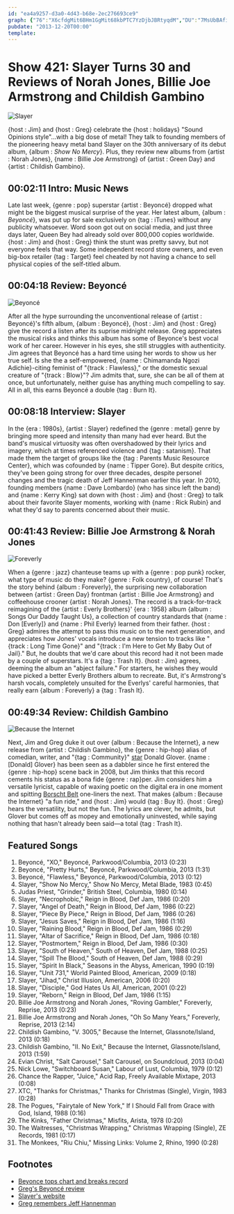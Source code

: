 ```yaml
---
id: "ea4a9257-d3a0-4d43-b68e-2ec276693ce9"
graph: {"76":"X6cfdgMit6BHm1GgMit68kbPTC7YzDjbJBRtyqdM","DU":"7MsUbBAfiy7MsUbBF6Ul7MsUbEqjDU7MsUbL48jZn3N9vyDZmp","1XJ":"BF53CjVH9KHBvVfpDnSSpDnSSpWx7KfXQ5al86olBF53CKiQHQKiQHQpWx7KFqfgCKiQHQHBvVfpWx7KP3lZfXVygYXVygYeerRXFqfgCfXQ5aBHm1GBQsAMBQsAMX6cfd","2AM":"339GhX6cfd339GhBQsAM339GhIz0Zh339GhcseeE339GhBMefyIz0ZhcseeEIz0ZhbUnAABMefyIz0ZhbUnAAh4WNe97qipX6cfdBHm1GBQsAM"}
pubdate: "2013-12-20T00:00"
template: 
---
```






# Show 421: Slayer Turns 30 and Reviews of Norah Jones, Billie Joe Armstrong and Childish Gambino

![Slayer](https://static.soundopinions.org/images/2013/slayer.jpg)

{host : Jim} and {host : Greg} celebrate the {host : holidays} "Sound Opinions style"…with a big dose of metal! They talk to founding members of the pioneering heavy metal band Slayer on the 30th anniversary of its debut album, {album : *Show No Mercy*}. Plus, they review new albums from {artist : Norah Jones}, {name : Billie Joe Armstrong} of {artist : Green Day} and {artist : Childish Gambino}.



## 00:02:11 Intro: Music News

Late last week, {genre : pop} superstar {artist : Beyoncé} dropped what might be the biggest musical surprise of the year. Her latest album, {album : *Beyoncé*}, was put up for sale exclusively on {tag : iTunes} without any publicity whatsoever. Word soon got out on social media, and just three days later, Queen Bey had already sold over 800,000 copies worldwide. {host : Jim} and {host : Greg} think the stunt was pretty savvy, but not everyone feels that way. Some independent record store owners, and even big-box retailer {tag : Target} feel cheated by not having a chance to sell physical copies of the self-titled album.



## 00:04:18 Review: Beyoncé

![Beyoncé](https://static.soundopinions.org/assets/421/760.jpg)

After all the hype surrounding the unconventional release of {artist : Beyoncé}'s fifth album, {album : Beyoncé}, {host : Jim} and {host : Greg} give the record a listen after its suprise midnight release. Greg appreciates the musical risks and thinks this album has some of Beyonce's best vocal work of her career. However in his eyes, she still struggles with authenticity. Jim agrees that Beyoncé has a hard time using her words to show us her true self. Is she the a self-empowered, {name : Chimamanda Ngozi Adichie}-citing feminist of "{track : Flawless}," or the domestic sexual creature of "{track : Blow}"? Jim admits that, sure, she can be all of them at once, but unfortunately, neither guise has anything much compelling to say. All in all, this earns Beyoncé a double {tag : Burn It}.



## 00:08:18 Interview: Slayer

In the {era : 1980s}, {artist : Slayer} redefined the {genre : metal} genre by bringing more speed and intensity than many had ever heard. But the band's musical virtuosity was often overshadowed by their lyrics and imagery, which at times referenced violence and {tag : satanism}. That made them the target of groups like the {tag : Parents Music Resource Center}, which was cofounded by {name : Tipper Gore}. But despite critics, they've been going strong for over three decades, despite personel changes and the tragic death of Jeff Hannenman earlier this year. In 2010, founding members {name : Dave Lombardo} (who has since left the band) and {name : Kerry King} sat down with {host : Jim} and {host : Greg} to talk about their favorite Slayer moments, working with {name : Rick Rubin} and what they'd say to parents concerned about their music.



## 00:41:43 Review: Billie Joe Armstrong & Norah Jones

![Foreverly](https://static.soundopinions.org/assets/421/1XJ0.jpg)

When a {genre : jazz} chanteuse teams up with a {genre : pop punk} rocker, what type of music do they make? {genre : Folk country}, of course! That's the story behind {album : Foreverly}, the surprising new collaboration between {artist : Green Day} frontman {artist : Billie Joe Armstrong} and coffeehouse crooner {artist : Norah Jones}. The record is a track-for-track reimagining of the {artist : Everly Brothers}' {era : 1958} album {album : Songs Our Daddy Taught Us}, a collection of country standards that {name : Don [Everly]} and {name : Phil Everly} learned from their father. {host : Greg} admires the attempt to pass this music on to the next generation, and appreciates how Jones' vocals introduce a new tension to tracks like "{track : Long Time Gone}" and "{track : I'm Here to Get My Baby Out of Jail}." But, he doubts that we'd care about this record had it not been made by a couple of superstars. It's a {tag : Trash It}. {host : Jim} agrees, deeming the album an "abject failure." For starters, he wishes they would have picked a better Everly Brothers album to recreate. But, it's Armstrong's harsh vocals, completely unsuited for the Everlys' careful harmonies, that really earn {album : Foreverly} a {tag : Trash It}.



## 00:49:34 Review: Childish Gambino

![Because the Internet](https://static.soundopinions.org/assets/421/2AM0.jpg)

Next, Jim and Greg duke it out over {album : Because the Internet}, a new release from {artist : Childish Gambino}, the {genre : hip-hop} alias of comedian, writer, and "{tag : Community}" [star](http://www.imdb.com/name/nm2255973/) Donald Glover. {name : [Donald] Glover} has been seen as a dabbler since he first entered the {genre : hip-hop} scene back in 2008, but Jim thinks that this record cements his status as a bona fide {genre : rap}per. Jim considers him a versatile lyricist, capable of waxing poetic on the digital era in one moment and spitting [Borscht Belt](http://tvtropes.org/pmwiki/pmwiki.php/Main/BorschtBelt) one-liners the next. That makes {album : Because the Internet} "a fun ride," and {host : Jim} would {tag : Buy It}. {host : Greg} hears the versatility, but not the fun. The lyrics are clever, he admits, but Glover but comes off as mopey and emotionally uninvested, while saying nothing that hasn't already been said—a total {tag : Trash It}.



## Featured Songs

1. Beyoncé, "XO," Beyoncé, Parkwood/Columbia, 2013 (0:23)
2. Beyoncé, "Pretty Hurts," Beyoncé, Parkwood/Columbia, 2013 (1:31)
3. Beyoncé, "Flawless," Beyoncé, Parkwood/Columbia, 2013 (0:12)
4. Slayer, "Show No Mercy," Show No Mercy, Metal Blade, 1983 (0:45)
5. Judas Priest, "Grinder," British Steel, Columbia, 1980 (0:14)
6. Slayer, "Necrophobic," Reign in Blood, Def Jam, 1986 (0:20)
7. Slayer, "Angel of Death," Reign in Blood, Def Jam, 1986 (0:22)
8. Slayer, "Piece By Piece," Reign in Blood, Def Jam, 1986 (0:26)
9. Slayer, "Jesus Saves," Reign in Blood, Def Jam, 1986 (1:16)
10. Slayer, "Raining Blood," Reign in Blood, Def Jam, 1986 (0:29)
11. Slayer, "Altar of Sacrifice," Reign in Blood, Def Jam, 1986 (0:18)
12. Slayer, "Postmortem," Reign in Blood, Def Jam, 1986 (0:30)
13. Slayer, "South of Heaven," South of Heaven, Def Jam, 1988 (0:25)
14. Slayer, "Spill The Blood," South of Heaven, Def Jam, 1988 (0:29)
15. Slayer, "Spirit In Black," Seasons in the Abyss, American, 1990 (0:19)
16. Slayer, "Unit 731," World Painted Blood, American, 2009 (0:18)
17. Slayer, "Jihad," Christ Illusion, American, 2006 (0:20)
18. Slayer, "Disciple," God Hates Us All, American, 2001 (0:22)
19. Slayer, "Reborn," Reign in Blood, Def Jam, 1986 (1:15)
20. Billie Joe Armstrong and Norah Jones, "Roving Gambler," Foreverly, Reprise, 2013 (0:23)
21. Billie Joe Armstrong and Norah Jones, "Oh So Many Years," Foreverly, Reprise, 2013 (2:14)
22. Childish Gambino, "V. 3005," Because the Internet, Glassnote/Island, 2013 (0:18)
23. Childish Gambino, "II. No Exit," Because the Internet, Glassnote/Island, 2013 (1:59)
24. Evian Christ, "Salt Carousel," Salt Carousel, on Soundcloud, 2013 (0:04)
25. Nick Lowe, "Switchboard Susan," Labour of Lust, Columbia, 1979 (0:12)
26. Chance the Rapper, "Juice," Acid Rap, Freely Available Mixtape, 2013 (0:08)
27. XTC, "Thanks for Christmas," Thanks for Christmas (Single), Virgin, 1983 (0:28)
28. The Pogues, "Fairytale of New York," If I Should Fall from Grace with God, Island, 1988 (0:16)
29. The Kinks, "Father Christmas," Misfits, Arista, 1978 (0:20)
30. The Waitresses, "Christmas Wrapping," Christmas Wrapping (Single), ZE Records, 1981 (0:17)
31. The Monkees, "Riu Chiu," Missing Links: Volume 2, Rhino, 1990 (0:28)



## Footnotes

- [Beyonce tops chart and breaks record](http://articles.chicagotribune.com/2013-12-18/entertainment/sns-rt-us-beyonce-itunes-20131218_1_tops-billboard-chart-album-copies)
- [Greg's Beyoncé review](http://articles.chicagotribune.com/2013-12-14/entertainment/chi-beyonce-album-review-beyonce-self-titled-album-reviewed-20131214_1_album-review-bill-werde-delivery)
- [Slayer's website](http://www.slayer.net/us/home)
- [Greg remembers Jeff Hannenman](http://articles.chicagotribune.com/2013-05-02/entertainment/chi-slayer-guitarist-jeff-hanneman-dead-20130502_1_jeff-hanneman-drummer-dave-lombardo-tom-araya)